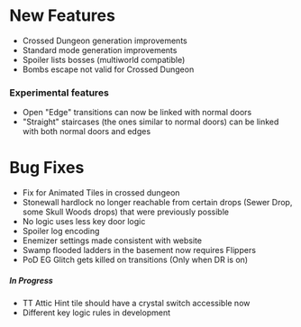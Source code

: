 # New Features

* Crossed Dungeon generation improvements
* Standard mode generation improvements
* Spoiler lists bosses (multiworld compatible)
* Bombs escape not valid for Crossed Dungeon

### Experimental features

* Open "Edge" transitions can now be linked with normal doors
* "Straight" staircases (the ones similar to normal doors) can be linked with both normal doors and edges      

# Bug Fixes

* Fix for Animated Tiles in crossed dungeon
* Stonewall hardlock no longer reachable from certain drops (Sewer Drop, some Skull Woods drops) that were previously possible
* No logic uses less key door logic
* Spoiler log encoding
* Enemizer settings made consistent with website
* Swamp flooded ladders in the basement now requires Flippers
* PoD EG Glitch gets killed on transitions (Only when DR is on)

##### In Progress

* TT Attic Hint tile should have a crystal switch accessible now 
* Different key logic rules in development 